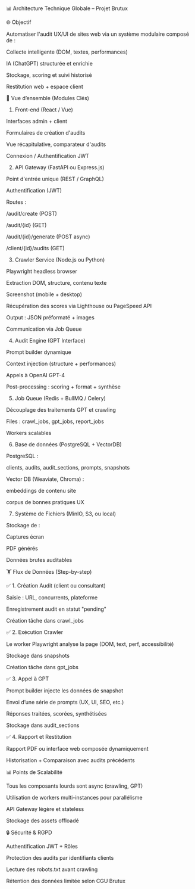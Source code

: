 📊 Architecture Technique Globale – Projet Brutux

🌐 Objectif

Automatiser l'audit UX/UI de sites web via un système modulaire composé de :

Collecte intelligente (DOM, textes, performances)

IA (ChatGPT) structurée et enrichie

Stockage, scoring et suivi historisé

Restitution web + espace client

🧠 Vue d’ensemble (Modules Clés)

1. Front-end (React / Vue)

Interfaces admin + client

Formulaires de création d'audits

Vue récapitulative, comparateur d'audits

Connexion / Authentification JWT

2. API Gateway (FastAPI ou Express.js)

Point d'entrée unique (REST / GraphQL)

Authentification (JWT)

Routes :

/audit/create (POST)

/audit/{id} (GET)

/audit/{id}/generate (POST async)

/client/{id}/audits (GET)

3. Crawler Service (Node.js ou Python)

Playwright headless browser

Extraction DOM, structure, contenu texte

Screenshot (mobile + desktop)

Récupération des scores via Lighthouse ou PageSpeed API

Output : JSON préformaté + images

Communication via Job Queue

4. Audit Engine (GPT Interface)

Prompt builder dynamique

Context injection (structure + performances)

Appels à OpenAI GPT-4

Post-processing : scoring + format + synthèse

5. Job Queue (Redis + BullMQ / Celery)

Découplage des traitements GPT et crawling

Files : crawl_jobs, gpt_jobs, report_jobs

Workers scalables

6. Base de données (PostgreSQL + VectorDB)

PostgreSQL :

clients, audits, audit_sections, prompts, snapshots

Vector DB (Weaviate, Chroma) :

embeddings de contenu site

corpus de bonnes pratiques UX

7. Système de Fichiers (MinIO, S3, ou local)

Stockage de :

Captures écran

PDF générés

Données brutes auditables

🏋️ Flux de Données (Step-by-step)

✅ 1. Création Audit (client ou consultant)

Saisie : URL, concurrents, plateforme

Enregistrement audit en statut "pending"

Création tâche dans crawl_jobs

✅ 2. Exécution Crawler

Le worker Playwright analyse la page (DOM, text, perf, accessibilité)

Stockage dans snapshots

Création tâche dans gpt_jobs

✅ 3. Appel à GPT

Prompt builder injecte les données de snapshot

Envoi d’une série de prompts (UX, UI, SEO, etc.)

Réponses traitées, scorées, synthétisées

Stockage dans audit_sections

✅ 4. Rapport et Restitution

Rapport PDF ou interface web composée dynamiquement

Historisation + Comparaison avec audits précédents

📊 Points de Scalabilité

Tous les composants lourds sont async (crawling, GPT)

Utilisation de workers multi-instances pour parallélisme

API Gateway légère et stateless

Stockage des assets offloadé

🔒 Sécurité & RGPD

Authentification JWT + Rôles

Protection des audits par identifiants clients

Lecture des robots.txt avant crawling

Rétention des données limitée selon CGU Brutux

